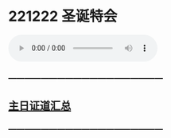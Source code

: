 # 221222 圣诞特会

<audio controls src="./221225.mp3"></audio>




### ———————————————————

## [主日证道汇总](https://nccchurch.github.io/Sermons/)
### ———————————————————

